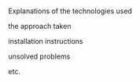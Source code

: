 #


Explanations of the technologies used 

the approach taken 

installation instructions 

unsolved problems 


etc.
